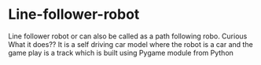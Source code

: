 # Line-follower-robot
Line follower robot or can also be called as a path following robo. Curious What it does?? It is a self driving car model where the robot is a car and the game play is a track which is built using Pygame module from Python
